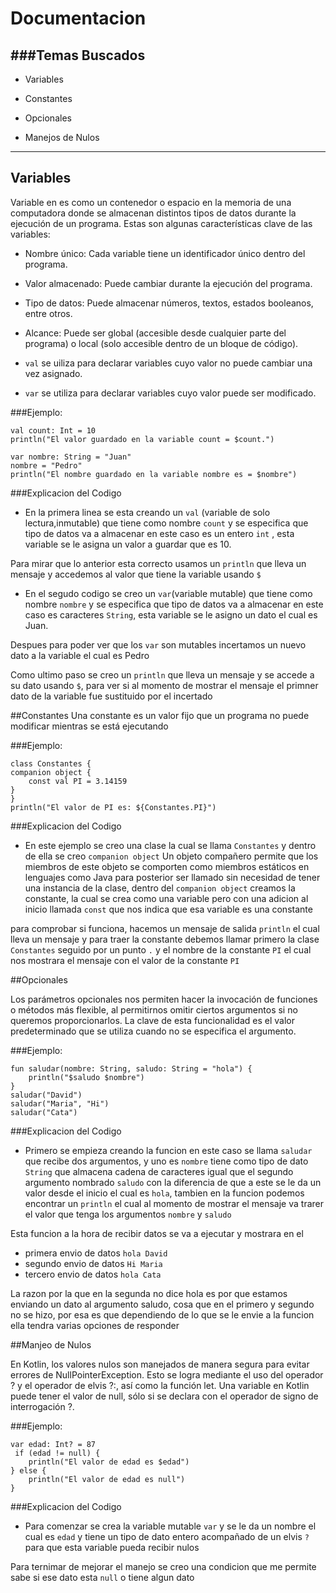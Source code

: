# Documentacion

###Temas Buscados
------------------------------------------------------------------
- Variables

- Constantes

- Opcionales

- Manejos de Nulos
--------------------------------------------------------------------------

## Variables
Variable en es como un contenedor o espacio en la memoria de una computadora donde se almacenan distintos tipos de datos durante la ejecución de un programa. Estas son algunas características clave de las variables:
- Nombre único: Cada variable tiene un identificador único dentro del programa.

- Valor almacenado: Puede cambiar durante la ejecución del programa.

- Tipo de datos: Puede almacenar números, textos, estados booleanos, entre otros.

- Alcance: Puede ser global (accesible desde cualquier parte del programa) o local (solo accesible dentro de un bloque de código).

- `val` se uiliza para declarar variables cuyo valor no puede cambiar una vez asignado.
- `var` se utiliza para declarar variables cuyo valor puede ser modificado.

###Ejemplo:

	val count: Int = 10
    println("El valor guardado en la variable count = $count.")

    var nombre: String = "Juan"
    nombre = "Pedro"
    println("El nombre guardado en la variable nombre es = $nombre")

###Explicacion del Codigo

- En la primera linea se esta creando un `val` (variable de solo lectura,inmutable) que tiene como nombre `count` y se especifica que tipo de datos va a almacenar en este caso es un entero `int` , esta variable se le asigna un valor a guardar que es 10.

 Para mirar que lo anterior esta correcto usamos un `println` que lleva un    mensaje y accedemos al valor que tiene la variable usando `$`

- En el segudo codigo se creo un `var`(variable mutable) que tiene como nombre `nombre` y se especifica que tipo de datos va a almacenar en este caso es caracteres `String`, esta variable se le asigno un dato el cual es Juan.

 Despues para poder ver que los `var` son mutables incertamos un nuevo  dato a la variable el cual es Pedro

 Como ultimo paso se creo un `println` que lleva un mensaje y se accede a su dato usando `$`, para ver si al momento de mostrar el mensaje el primner dato de la variable fue sustituido por el incertado

##Constantes
Una constante es un valor fijo que un programa no puede modificar mientras se está ejecutando

###Ejemplo:

	class Constantes {
    companion object {
        const val PI = 3.14159
    }
    }
	println("El valor de PI es: ${Constantes.PI}")

###Explicacion del Codigo

- En este ejemplo se creo una clase la cual se llama `Constantes` y dentro de ella se creo `companion object` Un objeto compañero permite que los miembros de este objeto se comporten como miembros estáticos en lenguajes como Java para posterior ser llamado sin necesidad de tener una instancia de la clase, dentro del `companion object` creamos la constante, la cual se crea como una variable pero con una adicion al inicio llamada `const` que nos indica que esa variable es una constante

 para comprobar si funciona, hacemos un mensaje de salida `println` el cual lleva un mensaje y para traer la constante debemos llamar primero la clase `Constantes` seguido por un punto `.` y el nombre de la constante `PI` el cual nos mostrara el mensaje con el valor de la constante `PI`

##Opcionales 

Los parámetros opcionales nos permiten hacer la invocación de funciones o métodos más flexible, al permitirnos omitir ciertos argumentos si no queremos proporcionarlos. La clave de esta funcionalidad es el valor predeterminado que se utiliza cuando no se especifica el argumento.

###Ejemplo:

	fun saludar(nombre: String, saludo: String = "hola") {
    	println("$saludo $nombre")
	}
    saludar("David")
    saludar("Maria", "Hi")
    saludar("Cata")

###Explicacion del Codigo

- Primero se empieza creando la funcion en este caso se llama `saludar` que recibe dos argumentos, y uno es `nombre` tiene como tipo de dato `String` que almacena cadena de caracteres igual que el segundo argumento nombrado `saludo` con la diferencia de que a este se le da un valor desde el inicio el cual es `hola`, tambien en la funcion podemos encontrar un  `println` el cual al momento de mostrar el mensaje va trarer el valor que tenga los argumentos `nombre` y `saludo`

 Esta funcion a la hora de recibir datos se va a ejecutar y mostrara en el  
 - primera envio de datos `hola David`
 - segundo envio de datos `Hi Maria`
 - tercero envio de datos `hola Cata`

 La razon por la que en la segunda no dice hola es por que estamos enviando un dato al argumento saludo, cosa que en el primero y segundo no se hizo, por esa es que dependiendo de lo que se le envie a la funcion ella tendra varias opciones de responder

##Manjeo de Nulos

En Kotlin, los valores nulos son manejados de manera segura para evitar errores de NullPointerException. Esto se logra mediante el uso del operador ? y el operador de elvis ?:, así como la función let. Una variable en Kotlin puede tener el valor de null, sólo si se declara con el operador de signo de interrogación ?.


###Ejemplo:

	var edad: Int? = 87
	 if (edad != null) {
        println("El valor de edad es $edad")
    } else {
        println("El valor de edad es null")
    }

###Explicacion del Codigo

- Para comenzar se crea la variable mutable `var` y se le da un nombre
el cual es `edad` y tiene un tipo de dato entero acompañado de un elvis `?` para que esta variable pueda recibir nulos

 Para ternimar de mejorar el manejo se creo una condicion que me permite sabe si ese dato esta `null` o tiene algun dato
